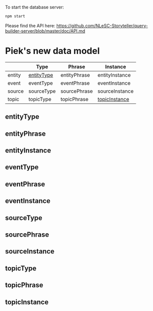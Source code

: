 To start the database server:
```bash
npm start
```

Please find the API here: https://github.com/NLeSC-Storyteller/query-builder-server/blob/master/doc/API.md


# Piek's new data model

|   | Type | Phrase  | Instance  |
|---|---|---|---|
| entity | [entityType](#entityType) | entityPhrase | entityInstance |
| event | eventType | eventPhrase | eventInstance |
| source | sourceType | sourcePhrase | sourceInstance |
| topic | topicType | topicPhrase | [topicInstance](#topicInstance) |



## entityType

## entityPhrase

## entityInstance

## eventType

## eventPhrase

## eventInstance

## sourceType

## sourcePhrase

## sourceInstance

## topicType

## topicPhrase

## topicInstance


